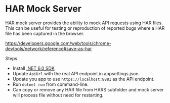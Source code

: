 # HAR Mock Server

HAR mock server provides the ability to mock API requests using HAR files. This can be useful for testing or reproduction of reported bugs where a HAR file has been captured in the browser.

<https://developers.google.com/web/tools/chrome-devtools/network/reference#save-as-har>

Steps

* Install [.NET 6.0 SDK](https://dotnet.microsoft.com/download/dotnet/6.0)
* Update `ApiUrl` with the real API endpoint in appsettings.json.
* Update you app to use `https://localhost:8881` as the API endpoint.
* Run `dotnet run` from command-line.
* Can copy or remove any HAR file from HARS subfolder and mock server will process file without need for restarting.
